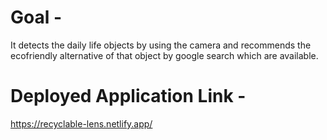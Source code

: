 # Goal - 
It detects the daily life objects by using the camera and recommends the ecofriendly alternative of that object by google search which are available.

# Deployed Application Link -
https://recyclable-lens.netlify.app/
